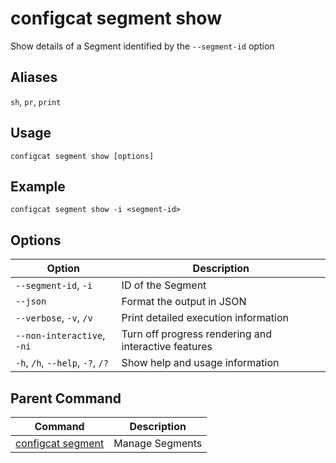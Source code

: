 # configcat segment show
Show details of a Segment identified by the `--segment-id` option
## Aliases
`sh`, `pr`, `print`
## Usage
```
configcat segment show [options]
```
## Example
```
configcat segment show -i <segment-id>
```
## Options
| Option | Description |
| ------ | ----------- |
| `--segment-id`, `-i` | ID of the Segment |
| `--json` | Format the output in JSON |
| `--verbose`, `-v`, `/v` | Print detailed execution information |
| `--non-interactive`, `-ni` | Turn off progress rendering and interactive features |
| `-h`, `/h`, `--help`, `-?`, `/?` | Show help and usage information |
## Parent Command
| Command | Description |
| ------ | ----------- |
| [configcat segment](configcat-segment.md) | Manage Segments |
